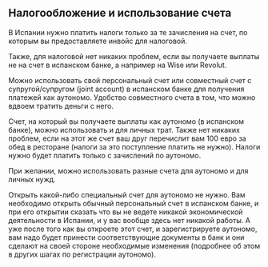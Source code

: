 ## Налогообложение и использование счета

В Испании нужно платить налоги только за те зачисления на счет, по которым вы предоставляете инвойс для налоговой.

Также, для налоговой нет никаких проблем, если вы получаете выплаты не на счет в испанском банке, а например на Wise 
или Revolut.

Можно использовать свой персональный счет или совместный счет с супругой/супругом (joint account) в испанском банке 
для получения платежей как аутономо. Удобство совместного счета в том, что можно вдвоем тратить деньги с него.

Счет, на который вы получаете выплаты как аутономо (в испанском банке), можно использовать и для личных трат. Также 
нет никаких проблем, если на этот же счет ваш друг перечислит вам 100 евро за обед в ресторане (налоги за это 
поступление платить не нужно). Налоги нужно будет платить только с зачислений по аутономо.

При желании, можно использовать разные счета для аутономо и для личных нужд.

Открыть какой-либо специальный счет для аутономо не нужно. Вам необходимо открыть обычный персональный счет в 
испанском банке, и при его открытии сказать что вы не ведете никакой экономической деятельности в Испании, и у вас 
вообще здесь нет никакой работы. А уже после того как вы откроете этот счет, и зарегистрируете аутономо, вам надо будет
принести соответствующие документы в банк и они сделают на своей стороне необходимые изменения (подробнее об этом в 
других шагах по регистрации аутономо).
